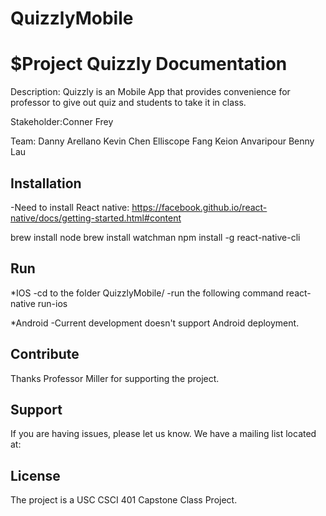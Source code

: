# QuizzlyMobile


$Project Quizzly Documentation
========

Description:
Quizzly is an Mobile App that provides convenience for professor to give out quiz and students to take it in class.

Stakeholder:Conner Frey

Team:
Danny Arellano
Kevin Chen
Elliscope Fang
Keion Anvaripour
Benny Lau


Installation
------------
-Need to install React native: https://facebook.github.io/react-native/docs/getting-started.html#content

  brew install node
  brew install watchman
  npm install -g react-native-cli


Run
-----------
*IOS
-cd to the folder QuizzlyMobile/
-run the following command
  react-native run-ios

*Android
-Current development doesn't support Android deployment.

Contribute
----------
Thanks Professor Miller for supporting the project.

Support
-------

If you are having issues, please let us know.
We have a mailing list located at:

License
-------

The project is a USC CSCI 401 Capstone Class Project.
